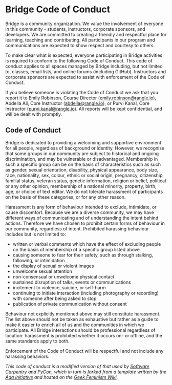 # Bridge Code of Conduct

Bridge is a community organization. We value the involvement of everyone in this community - students, instructors, corporate sponsors, and developers. We are committed to creating a friendly and respectful place for learning, teaching and contributing. All participants in our program and communications are expected to show respect and courtesy to others.

To make clear what is expected, everyone participating in Bridge activities is required to conform to the following Code of Conduct. This code of conduct applies to all spaces managed by Bridge including, but not limited to, classes, email lists, and online forums (including GitHub). Instructors and corporate sponsors are expected to assist with enforcement of the Code of Conduct.

If you believe someone is violating the Code of Conduct we ask that you report it to Emily Robinson, Course Director (emily.robinson@rangle.io), Abdella Ali, Core Instructor (abdella@rangle.io), or Purvi Kanal, Core Instructor (purvi.kanal@rangle.io). All reports will be kept confidential, and will be dealt with promptly.


## Code of Conduct

Bridge is dedicated to providing a welcoming and supportive environment for all people, regardless of background or identity. However, we recognise that some groups in our community are subject to historical and ongoing discrimination, and may be vulnerable or disadvantaged. Membership in such a specific group can be on the basis of characteristics such as such as gender, sexual orientation, disability, physical appearance, body size, race, nationality, sex, colour, ethnic or social origin, pregnancy, citizenship, familial status, veteran status, genetic information, religion or belief, political or any other opinion, membership of a national minority, property, birth, age, or choice of text editor. We do not tolerate harassment of participants on the basis of these categories, or for any other reason.

Harassment is any form of behaviour intended to exclude, intimidate, or cause discomfort. Because we are a diverse community, we may have different ways of communicating and of understanding the intent behind actions. Therefore we have chosen to prohibit certain forms of behaviour in our community, regardless of intent. Prohibited harassing behaviour includes but is not limited to:
- written or verbal comments which have the effect of excluding people on the basis of membership of a specific group listed above
- causing someone to fear for their safety, such as through stalking, following, or intimidation
- the display of sexual or violent images
- unwelcome sexual attention
- non-consensual or unwelcome physical contact
- sustained disruption of talks, events or communications
- incitement to violence, suicide, or self-harm
- continuing to initiate interaction (including photography or recording) with someone after being asked to stop
- publication of private communication without consent

Behaviour not explicitly mentioned above may still constitute harassment. The list above should not be taken as exhaustive but rather as a guide to make it easier to enrich all of us and the communities in which we participate. All Bridge interactions should be professional regardless of location: harassment is prohibited whether it occurs on- or offline, and the same standards apply to both.

Enforcement of the Code of Conduct will be respectful and not include any harassing behaviors.

_This code of conduct is a modified version of that used by [Software Carpentry](https://software-carpentry.org/) and [PyCon](https://us.pycon.org/2017/about/code-of-conduct/), which in turn is forked from a template written by the [Ada Initiative](https://adainitiative.org/) and hosted on the [Geek Feminism Wiki](http://geekfeminism.wikia.com/wiki/Geek_Feminism_Wiki)._
